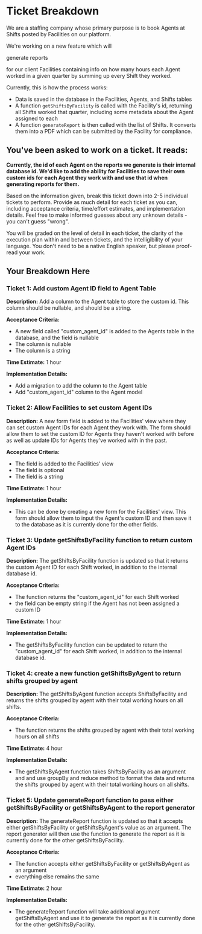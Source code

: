 # Ticket Breakdown
We are a staffing company whose primary purpose is to book Agents at Shifts posted by Facilities on our platform. 


We're working on a new feature which will 

generate reports 

for our client Facilities containing info on 
how many hours each Agent worked in a given quarter by summing up every Shift they worked.

Currently, this is how the process works:

- Data is saved in the database in the Facilities, Agents, and Shifts tables
- A function `getShiftsByFacility` is called with the Facility's id, returning all Shifts worked that quarter, including some metadata about the Agent assigned to each
- A function `generateReport` is then called with the list of Shifts. It converts them into a PDF which can be submitted by the Facility for compliance.

## You've been asked to work on a ticket. It reads:

**Currently, the id of each Agent on the reports we generate is their internal database id. We'd like to add the ability for Facilities to save their own custom ids for each Agent they work with and use that id when generating reports for them.**


Based on the information given, break this ticket down into 2-5 individual tickets to perform. Provide as much detail for each ticket as you can, including acceptance criteria, time/effort estimates, and implementation details. Feel free to make informed guesses about any unknown details - you can't guess "wrong".


You will be graded on the level of detail in each ticket, the clarity of the execution plan within and between tickets, and the intelligibility of your language. You don't need to be a native English speaker, but please proof-read your work.

## Your Breakdown Here

### Ticket 1: Add custom Agent ID field to Agent Table

**Description:** Add a column to the Agent table to store the custom id. This column should be nullable, and should be a string.

**Acceptance Criteria:**
- A new field called "custom_agent_id" is added to the Agents table in the database, and the field is nullable
- The column is nullable
- The column is a string

**Time Estimate:** 1 hour

**Implementation Details:**
- Add a migration to add the column to the Agent table
- Add "custom_agent_id" column to the Agent model

### Ticket 2:  Allow Facilities to set custom Agent IDs

**Description:** A new form field is added to the Facilities' view where they can set custom Agent IDs for each Agent they work with. The form should allow them to set the custom ID for Agents they haven't worked with before as well as update IDs for Agents they've worked with in the past.

**Acceptance Criteria:**
- The field is added to the Facilities' view
- The field is optional
- The field is a string

**Time Estimate:** 1 hour

**Implementation Details:**
- This can be done by creating a new form for the Facilities' view. This form should allow them to input the Agent's custom ID and then save it to the database as it is currently done for the other fields.

### Ticket 3: Update getShiftsByFacility function to return custom Agent IDs

**Description:** The getShiftsByFacility function is updated so that it returns the custom Agent ID for each Shift worked, in addition to the internal database id.

**Acceptance Criteria:**
- The function returns the "custom_agent_id" for each Shift worked
- the field can be empty string if the Agent has not been assigned a custom ID

**Time Estimate:** 1 hour

**Implementation Details:**
- The getShiftsByFacility function can be updated to return the "custom_agent_id" for each Shift worked, in addition to the internal database id.


### Ticket 4: create a new function getShiftsByAgent to return shifts grouped by agent

**Description:** The getShiftsByAgent function accepts ShiftsByFacility and returns the shifts grouped by agent with their total working hours on all shifts. 

**Acceptance Criteria:**
- The function returns the shifts grouped by agent with their total working hours on all shifts

**Time Estimate:** 4 hour

**Implementation Details:**
- The getShiftsByAgent function takes ShiftsByFacility as an argument and and use groupBy and reduce method to format the data and returns the shifts grouped by agent with their total working hours on all shifts.

### Ticket 5: Update generateReport function to pass either getShiftsByFacility or getShiftsByAgent to the report generator

**Description:** The generateReport function is updated so that it accepts either getShiftsByFacility or getShiftsByAgent's value as an argument. The report generator will then use the function to generate the report as it is currently done for the other getShiftsByFacility.

**Acceptance Criteria:**
- The function accepts either getShiftsByFacility or getShiftsByAgent as an argument
- everything else remains the same

**Time Estimate:** 2 hour

**Implementation Details:**
- The generateReport function will take additional argument getShiftsByAgent and use it to generate the report as it is currently done for the other getShiftsByFacility.
